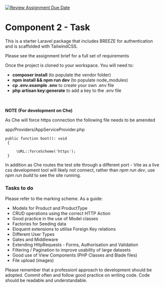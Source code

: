 [![Review Assignment Due Date](https://classroom.github.com/assets/deadline-readme-button-22041afd0340ce965d47ae6ef1cefeee28c7c493a6346c4f15d667ab976d596c.svg)](https://classroom.github.com/a/U8Q2iAIG)
# Component 2 - Task

<p>This is a starter Laravel package that includes BREEZE for authentication and is scaffolded with TailwindCSS. 
</p>
<p>
Please see the assignment brief for a full set of requirements
</p>
<p>
Once the project is cloned to your workspace. You will need to:
</p>
<ul>
<li><b>composer install</b> (to populate the vendor folder)</li>
<li><b>npm install && npm run dev</b> (to populate node_modules)</li>
<li><b>cp .env.example .env</b> to create your own .env file</li>
<li><b>php artisan key:generate</b> to add a key to the .env file</li>
</ul>

<br />
<br />
<b>NOTE (For development on Che)</b>

<p>As Che will force https connection the following file needs to be amended<br />

app/Providers/AppServiceProvider.php <br />

<code>public function boot(): void
    <br />&nbsp;{
        <br />&nbsp;&nbsp;&nbsp;&nbsp;&nbsp;\URL::forceScheme('https'); 
    <br />&nbsp;}
</code>

In addition as Che routes the test site through a different port - Vite as a live css development tool will likely not connect,
rather than <em>npm run dev</em>, use <em>npm run build</em> to see the site running.

<h3>Tasks to do</h3>

<p>Please refer to the marking scheme. As a guide:</p>
<ul>
<li>Models for Product and  ProductType</li>
<li>CRUD operations using the correct HTTP Action</li>
<li>Good practice in the use of Model classes</li>
<li>Factories for Seeding data</li>
<li>Eloquent extensions to utilise Foreign Key relations</li>
<li>Different User Types</li>
<li>Gates and Middleware</li>
<li>Extending HttpRequests - Forms, Authorisation and Validation</li>
<li>Filtering /  Pagination to improve usability of large datasets</li>
<li>Good use of View Components (PHP Classes and Blade files)</li>
<li>File upload (images)</li>
</ul>

<p>Please remember that a professionl approach to development should be adopted. Commit often and follow good practice on writing code. Code should be readable and understandable.</p>



